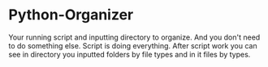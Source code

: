 # Python-Organizer
Your running script and inputting directory to organize. And you don't need to do something else. Script is doing everything. After script work you can see in directory you inputted folders by file types and in it files by types.
